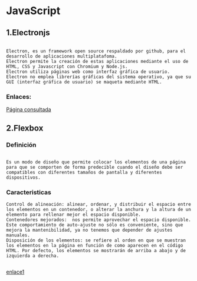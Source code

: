 # JavaScript

## 1.Electronjs
```

Electron, es un framework open source respaldado por github, para el desarrollo de aplicaciones multiplatafoma.
Electron permite la creación de estas aplicaciones mediante el uso de HTML, CSS y Javascript con Chromium y Node.js.
Electron utiliza páginas web como interfaz gráfica de usuario.
Electron no emplea librerías gráficas del sistema operativo, ya que su GUI (interfaz gráfica de usuario) se maqueta mediante HTML.

```
### Enlaces:
 [Página consultada](http://alastresenpunto.com/electron-desarrollo-aplicaciones/)
 
## 2.Flexbox
  ### Definición
   ```
   
   Es un modo de diseño que permite colocar los elementos de una página para que se comporten de forma predecible cuando el diseño debe ser compatibles con diferentes tamaños de pantalla y diferentes dispositivos.
   ```
   
  ### Caracteristicas
  ```
  Control de alineación: alinear, ordenar, y distribuir el espacio entre los elementos en un contenedor, o alterar la anchura y la altura de un elemento para rellenar mejor el espacio disponible.
  Contenedores mejorados:  nos permite aprovechar el espacio disponible. Este comportamiento de auto-ajuste no sólo es conveniente, sino que mejora la mantenibilidad, ya no tenemos que depender de ajustes manuales.
  Disposición de los elementos: se refiere al orden en que se muestran los elementos en la página en función de como aparecen en el código HTML. Por defecto, los elementos se mostrarán de arriba a abajo y de izquierda a derecha.
   
 ```
[enlace1](https://developer.mozilla.org/es/docs/Web/CSS/CSS_Flexible_Box_Layout/Usando_las_cajas_flexibles_CSS)
